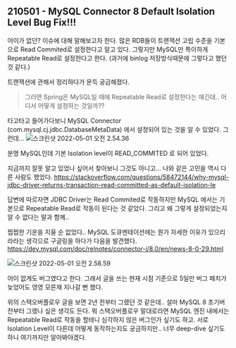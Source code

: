 ## 210501 - MySQL Connector 8 Default Isolation Level Bug Fix!!!

어이가 없던? 이슈에 대해 말해보고자 한다.
많은 RDB들이 트랜잭션 고립 수준을 기본으로 Read Commited로 설정한다고 알고 있다.
그렇지만 MySQL만 특이하게 Repeatable Read로 설정한다고 한다.
(과거에 binlog 저장방식때문에 그렇다고 했던 것 같다.)

트랜잭션에 관해서 정리하다가 문득 궁금해졌다.

> 그러면 Spring은 MySQL일 때에 Repeatable Read로 설정한다는 얘긴데..
> 어디서 어떻게 설정하는 것일까??

타고타고 들어가다보니 MySQL Connector (com.mysql.cj.jdbc.DatabaseMetaData) 에서 설정되어 있는 것을 알 수 있었다.
그런데...
![스크린샷 2022-05-01 오전 2.54.36](https://tva1.sinaimg.cn/large/e6c9d24egy1h1sa8836lnj20wm0dfmz5.jpg)

분명 MySQL인데 기본 Isolation level이 READ_COMMITED 로 되어 있었다.

지금까지 잘못 알고 있었나 싶어서 찾아보니 그것도 아니고...
나와 같은 고민을 역시 다른 사람도 했었다.
https://stackoverflow.com/questions/58472144/why-mysql-jdbc-driver-returns-transaction-read-committed-as-default-isolation-le

답변에 따르자면 JDBC Driver는 Read Commited로 작동하지만 MySQL 에서는 기본으로 Repeatable Read로 작동이 된다는 것 같았다.
그리고 왜 그렇게 설정되었는지 알 수 없다는 말과 함께..

찝찝한 기운을 지울 순 없었다..
MySQL 도큐멘테이션에는 뭔가 자세한 이유가 있으리라라는 생각으로 구글링을 하다가 다음을 발견했다.
https://dev.mysql.com/doc/relnotes/connector-j/8.0/en/news-8-0-29.html

![스크린샷 2022-05-01 오전 2.58.59](https://tva1.sinaimg.cn/large/e6c9d24egy1h1sacsfp7gj20wp0lgwi9.jpg)

어이 없게도 버그였다고 한다.
그래서 글을 쓰는 현재 시점 기준으로 5일만 버그 패치가 늦었어도 영영 모른채 지나갈 뻔 했다.

위의 스택오버플로우 글을 보면 2년 전부터 그랬던 것 같은데.. 설마 MySQL 8 초기버전부터 그랬나 싶은 생각도 든다.
뭐 스택오버플로우 말대로라면 MySQL 엔진 내에서는 Repeatable Read로 작동을 할테니 심각하지 않은 버그인가 싶기도 하고.
서로 Isolation Level이 다른데 어떻게 동작하는지도 궁금하지만.. 너무 deep-dive 싶기도 하니 여기까지만 알아봐야겠다.